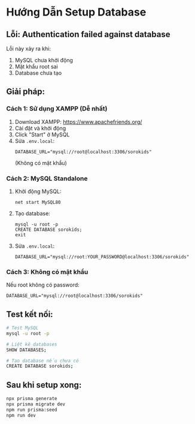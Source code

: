 # Hướng Dẫn Setup Database

## Lỗi: Authentication failed against database

Lỗi này xảy ra khi:
1. MySQL chưa khởi động
2. Mật khẩu root sai
3. Database chưa tạo

## Giải pháp:

### Cách 1: Sử dụng XAMPP (Dễ nhất)

1. Download XAMPP: https://www.apachefriends.org/
2. Cài đặt và khởi động
3. Click "Start" ở MySQL
4. Sửa `.env.local`:
   ```
   DATABASE_URL="mysql://root@localhost:3306/sorokids"
   ```
   (Không có mật khẩu)

### Cách 2: MySQL Standalone

1. Khởi động MySQL:
   ```
   net start MySQL80
   ```

2. Tạo database:
   ```
   mysql -u root -p
   CREATE DATABASE sorokids;
   exit
   ```

3. Sửa `.env.local`:
   ```
   DATABASE_URL="mysql://root:YOUR_PASSWORD@localhost:3306/sorokids"
   ```

### Cách 3: Không có mật khẩu

Nếu root không có password:
```
DATABASE_URL="mysql://root@localhost:3306/sorokids"
```

## Test kết nối:

```bash
# Test MySQL
mysql -u root -p

# Liệt kê databases
SHOW DATABASES;

# Tạo database nếu chưa có
CREATE DATABASE sorokids;
```

## Sau khi setup xong:

```bash
npx prisma generate
npx prisma migrate dev
npm run prisma:seed
npm run dev
```
